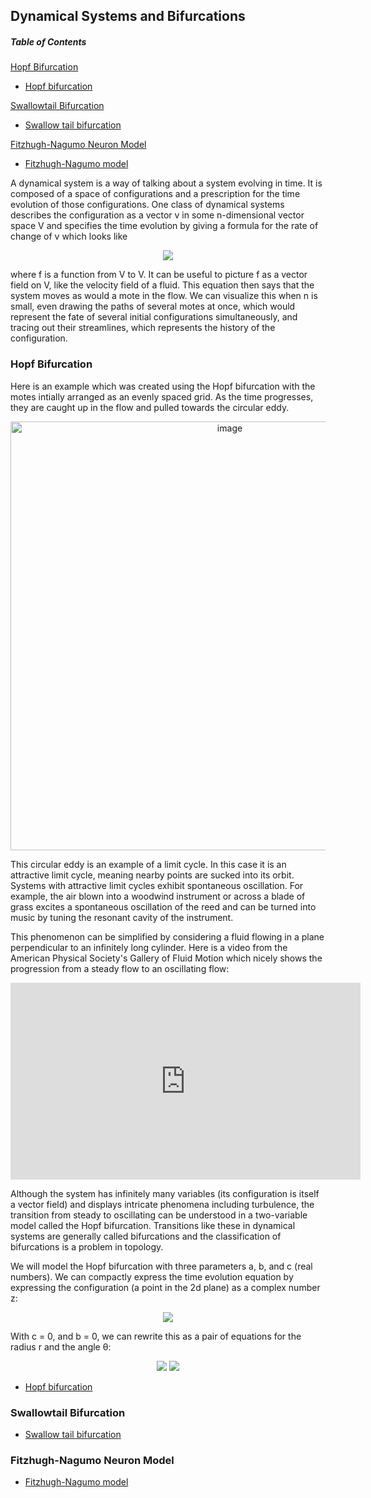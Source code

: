 ## Dynamical Systems and Bifurcations

##### Table of Contents  

[Hopf Bifurcation](#hopfbifurc)

* [Hopf bifurcation](https://experience-lab.github.io/hopf-bifurcation/)

[Swallowtail Bifurcation](#swallowtail)

* [Swallow tail bifurcation](https://experience-lab.github.io/swallowtail/)

[Fitzhugh-Nagumo Neuron Model](#fitzneuron)

* [Fitzhugh-Nagumo model](https://experience-lab.github.io/FitzHugh-Nagumo/)

A dynamical system is a way of talking about a system evolving in time. It is composed of a space of configurations and a prescription for the time evolution of those configurations. One class of dynamical systems describes the configuration as a vector v in some n-dimensional vector space V and specifies the time evolution by giving a formula for the rate of change of v which looks like

<p align="center">
<img src="https://render.githubusercontent.com/render/math?math=\frac{dv}{dt} = f(v)">
</p>
  
where f is a function from V to V. It can be useful to picture f as a vector field on V, like the velocity field of a fluid. This equation then says that the system moves as would a mote in the flow. We can visualize this when n is small, even drawing the paths of several motes at once, which would represent the fate of several initial configurations simultaneously, and tracing out their streamlines, which represents the history of the configuration.

<a name="hopfbifurc"/>

### Hopf Bifurcation

Here is an example which was created using the Hopf bifurcation with the motes intially arranged as an evenly spaced grid. As the time progresses, they are caught up in the flow and pulled towards the circular eddy.

<p align="center">
<img width="686" alt="image" src="https://user-images.githubusercontent.com/6211319/137596260-adfe9cf7-8608-4118-ba0f-4bb99c52b391.png">
</p>

This circular eddy is an example of a limit cycle. In this case it is an attractive limit cycle, meaning nearby points are sucked into its orbit. Systems with attractive limit cycles exhibit spontaneous oscillation. For example, the air blown into a woodwind instrument or across a blade of grass excites a spontaneous oscillation of the reed and can be turned into music by tuning the resonant cavity of the instrument.

This phenomenon can be simplified by considering a fluid flowing in a plane perpendicular to an infinitely long cylinder. Here is a video from the American Physical Society's Gallery of Fluid Motion which nicely shows the progression from a steady flow to an oscillating flow:

<p align="center">
<iframe width="560" height="315" src="https://www.youtube.com/embed/pW0JfEBE9h8" title="YouTube video player" frameborder="0" allow="accelerometer; autoplay; clipboard-write; encrypted-media; gyroscope; picture-in-picture" allowfullscreen></iframe>
</p>

Although the system has infinitely many variables (its configuration is itself a vector field) and displays intricate phenomena including turbulence, the transition from steady to oscillating can be understood in a two-variable model called the Hopf bifurcation. Transitions like these in dynamical systems are generally called bifurcations and the classification of bifurcations is a problem in topology.

We will model the Hopf bifurcation with three parameters a, b, and c (real numbers). We can compactly express the time evolution equation by expressing the configuration (a point in the 2d plane) as a complex number z:

<p align="center">
<img src="https://render.githubusercontent.com/render/math?math=\frac{dz}{dt} = c %2b (a %2b i b) z - z |z|^2">
</p>

With c = 0, and b = 0, we can rewrite this as a pair of equations for the radius r and the angle θ:

<p align="center">
<img src="https://render.githubusercontent.com/render/math?math=\frac{dz}{dt} = c %2b a z %2b b \bar{z} %2b z |z|^2">
<img src="https://render.githubusercontent.com/render/math?math=\frac{dz}{dt} = c %2b a z %2b b \bar{z} %2b z |z|^2">
</p>

* [Hopf bifurcation](https://experience-lab.github.io/hopf-bifurcation/)

<a name="swallowtail"/>

### Swallowtail Bifurcation

* [Swallow tail bifurcation](https://experience-lab.github.io/swallowtail/)

<a name = "fitzneuron"/>

### Fitzhugh-Nagumo Neuron Model

* [Fitzhugh-Nagumo model](https://experience-lab.github.io/FitzHugh-Nagumo/)
